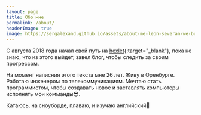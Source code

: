 ```yaml
---
layout: page
title: Обо мне
permalink: /about/
headerImage: true
image: https://sergalexand.github.io/assets/about-me-leon-severan-we-buy-houses.jpg
---
```


С августа 2018 года начал свой путь на [hexlet](https://ru.hexlet.io/u/coconut_alex){:target="_blank"}, пока не знаю, что из этого выйдет, завел блог, чтобы следить за своим прогрессом.  

На момент написния этого текста мне 26 лет. Живу в Оренбурге. Работаю инженером по телекоммуникациям. Мечтаю стать программистом, чтобы создавать новое и заставлять компьютеры исполнять мои комманды:sunglasses:.

Катаюсь, на сноуборде, плаваю, и изучаю английский:muscle:
